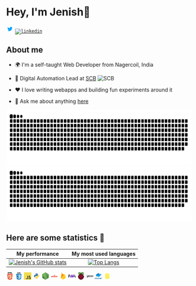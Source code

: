 # Hey, I'm Jenish👋

<code><a target="_blank" href="https://twitter.com/jenishngl"><img height="20" alt="twitter" src="https://raw.githubusercontent.com/github/explore/13295c57999765ac9ffa3281942a72ab08b79de2/topics/twitter/twitter.png"></a></code>
<code><a target="_blank" href="https://www.linkedin.com/in/jenish-jerome/"><img height="20" alt="linkedin" src="https://avatars.githubusercontent.com/u/357098?s=200&v=4"></a></code>

## About me

- 🌍 I'm a self-taught Web Developer from Nagercoil, India

- 💼 Digital Automation Lead at [SCB](https://www.sc.com/in/) <img height="20" alt="SCB" src="https://av.sc.com/assets/global/images/components/header/standard-chartered-trustmark.svg">

- ❤️ I love writing webapps and building fun experiments around it 

- 💬 Ask me about anything [here](https://github.com/jenishngl/jenishngl/issues)

<img src="https://raw.githubusercontent.com/jenishngl/jenishngl/main/assets/github-snake.svg#gh-light-mode-only" width="500" height="150" />
<img src="https://raw.githubusercontent.com/jenishngl/jenishngl/main/assets/github-snake-dark.svg#gh-dark-mode-only" width="500" height="150" />

## Here are some statistics 🔢

My performance             |  My most used languages
:-------------------------:|:-------------------------:
[![Jenish's GitHub stats](https://github-readme-stats.vercel.app/api?username=jenishngl&show_icons=true&theme=radical)](https://github.com/jenishngl)  |  [![Top Langs](https://github-readme-stats.vercel.app/api/top-langs/?username=jenishngl&theme=radical&layout=compact)](https://github.com/jenishngl)

<code><img height="20" alt="html" src="https://raw.githubusercontent.com/github/explore/13295c57999765ac9ffa3281942a72ab08b79de2/topics/html/html.png"></code>
<code><img height="20" alt="css" src="https://raw.githubusercontent.com/github/explore/13295c57999765ac9ffa3281942a72ab08b79de2/topics/css/css.png"></code>
<code><img height="20" alt="javascript" src="https://raw.githubusercontent.com/github/explore/13295c57999765ac9ffa3281942a72ab08b79de2/topics/javascript/javascript.png"></code>
<code><img height="20" alt="python" src="https://raw.githubusercontent.com/github/explore/13295c57999765ac9ffa3281942a72ab08b79de2/topics/python/python.png"></code>
<code><img height="20" alt="nodejs" src="https://raw.githubusercontent.com/github/explore/13295c57999765ac9ffa3281942a72ab08b79de2/topics/nodejs/nodejs.png"></code>
<code><img height="20" alt="ember" src="https://raw.githubusercontent.com/github/explore/13295c57999765ac9ffa3281942a72ab08b79de2/topics/ember/ember.png"></code>
<code><img height="20" alt="firebase" src="https://raw.githubusercontent.com/github/explore/13295c57999765ac9ffa3281942a72ab08b79de2/topics/firebase/firebase.png"></code>
<code><img height="20" alt="pwa" src="https://raw.githubusercontent.com/github/explore/13295c57999765ac9ffa3281942a72ab08b79de2/topics/pwa/pwa.png"></code>
<code><img height="20" alt="raspberry-pi" src="https://raw.githubusercontent.com/github/explore/13295c57999765ac9ffa3281942a72ab08b79de2/topics/raspberry-pi/raspberry-pi.png"></code>
<code><img height="20" alt="bash" src="https://raw.githubusercontent.com/github/explore/13295c57999765ac9ffa3281942a72ab08b79de2/topics/bash/bash.png"></code>
<code><img height="20" alt="docker" src="https://raw.githubusercontent.com/github/explore/13295c57999765ac9ffa3281942a72ab08b79de2/topics/docker/docker.png"></code>
<code><img height="20" alt="database" src="https://raw.githubusercontent.com/github/explore/13295c57999765ac9ffa3281942a72ab08b79de2/topics/database/database.png"></code>
